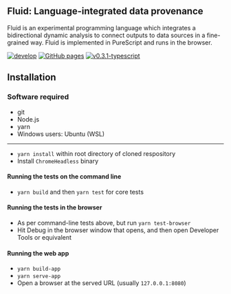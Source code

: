 ## Fluid: Language-integrated data provenance

Fluid is an experimental programming language which integrates a bidirectional dynamic analysis to connect outputs to data sources in a fine-grained way. Fluid is implemented in PureScript and runs in the browser.

[![develop](https://github.com/explorable-viz/fluid/actions/workflows/develop.yml/badge.svg)](https://github.com/explorable-viz/fluid/actions/workflows/develop.yml)
[![GitHub pages](https://github.com/explorable-viz/fluid/actions/workflows/pages/pages-build-deployment/badge.svg)](https://github.com/explorable-viz/fluid/actions/workflows/pages/pages-build-deployment)
[![v0.3.1-typescript](https://github.com/explorable-viz/fluid/actions/workflows/v0.3.1-typescript.yml/badge.svg)](https://github.com/explorable-viz/fluid/actions/workflows/v0.3.1-typescript.yml)

## Installation
### Software required
- git
- Node.js
- yarn
- Windows users: Ubuntu (WSL)
---
- `yarn install` within root directory of cloned respository
- Install `ChromeHeadless` binary

#### Running the tests on the command line

- `yarn build` and then `yarn test` for core tests

#### Running the tests in the browser

- As per command-line tests above, but run `yarn test-browser`
- Hit Debug in the browser window that opens, and then open Developer Tools or equivalent

#### Running the web app
- `yarn build-app`
- `yarn serve-app`
- Open a browser at the served URL (usually `127.0.0.1:8080`)